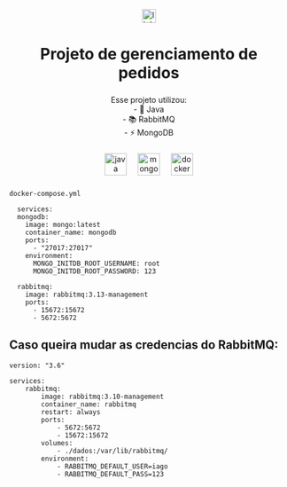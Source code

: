<div align="center">
  <a href="https://www.linkedin.com/in/iagomauricioo">
    <img src="https://img.shields.io/static/v1?message=LinkedIn&logo=linkedin&label=&color=0077B5&logoColor=white&labelColor=&style=for-the-badge" height="25" alt="linkedin logo"  />
  </a>
</div>

###

<h1 align="center">Projeto de gerenciamento de pedidos</h1>

###

<p align="center">Esse projeto utilizou:<br>- 🔭  Java<br>- 📚 RabbitMQ<br>- ⚡ MongoDB</p>

###

<div align="center">
  <img src="https://cdn.jsdelivr.net/gh/devicons/devicon/icons/java/java-original.svg" height="40" alt="java logo"  />
  <img width="12" />
  <img src="https://cdn.jsdelivr.net/gh/devicons/devicon/icons/mongodb/mongodb-original.svg" height="40" alt="mongodb logo"  />
  <img width="12" />
  <img src="https://cdn.jsdelivr.net/gh/devicons/devicon/icons/docker/docker-plain-wordmark.svg" height="40" alt="docker logo"  />
</div>

###

`docker-compose.yml`
```
  services:
  mongodb:
    image: mongo:latest
    container_name: mongodb
    ports:
      - "27017:27017"
    environment:
      MONGO_INITDB_ROOT_USERNAME: root
      MONGO_INITDB_ROOT_PASSWORD: 123

  rabbitmq:
    image: rabbitmq:3.13-management
    ports:
      - 15672:15672
      - 5672:5672
```

<h2>Caso queira mudar as credencias do RabbitMQ:</h2>

```
version: "3.6"

services:
    rabbitmq:
        image: rabbitmq:3.10-management
        container_name: rabbitmq
        restart: always
        ports:
            - 5672:5672
            - 15672:15672
        volumes:
            - ./dados:/var/lib/rabbitmq/
        environment:
            - RABBITMQ_DEFAULT_USER=iago
            - RABBITMQ_DEFAULT_PASS=123
```
